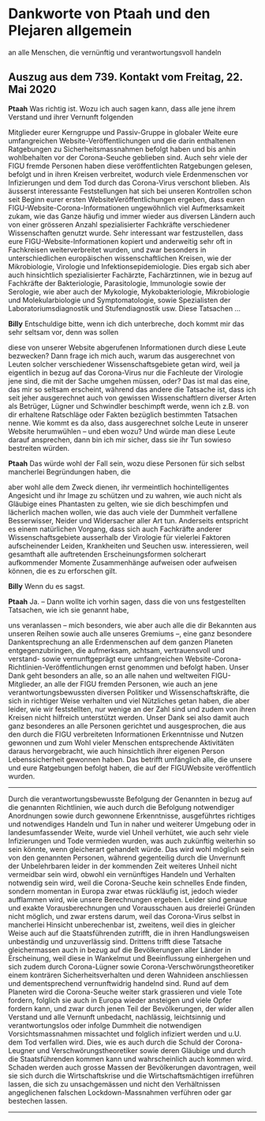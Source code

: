 # Dankworte von Ptaah und den Plejaren allgemein
 an alle Menschen, die vernünftig und verantwortungsvoll handeln

## Auszug aus dem 739. Kontakt vom Freitag, 22. Mai 2020

**Ptaah** Was richtig ist. Wozu ich auch sagen kann, dass alle jene ihrem Verstand und ihrer Vernunft folgenden

Mitglieder eurer Kerngruppe und Passiv-Gruppe in globaler Weite eure umfangreichen Website-Veröffentlichungen und die darin enthaltenen Ratgebungen zu Sicherheitsmassnahmen befolgt haben und bis anhin wohlbehalten vor der Corona-Seuche geblieben sind. Auch sehr viele der FIGU fremde Personen haben diese veröffentlichten Ratgebungen gelesen, befolgt und in ihren Kreisen verbreitet, wodurch viele Erdenmenschen vor Infizierungen und dem Tod durch das Corona-Virus verschont blieben.
Als äusserst interessante Feststellungen hat sich bei unseren Kontrollen schon seit Beginn eurer ersten WebsiteVeröffentlichungen ergeben, dass euren FIGU-Website-Corona-Informationen ungewöhnlich viel Aufmerksamkeit zukam, wie das Ganze häufig und immer wieder aus diversen Ländern auch von einer grösseren Anzahl
spezialisierter Fachkräfte verschiedener Wissenschaften genutzt wurde. Sehr interessant war festzustellen, dass
eure FIGU-Website-Informationen kopiert und anderweitig sehr oft in Fachkreisen weiterverbreitet wurden, und
zwar besonders in unterschiedlichen europäischen wissenschaftlichen Kreisen, wie der Mikrobiologie, Virologie
und Infektionsepidemiologie. Dies ergab sich aber auch hinsichtlich spezialisierter Fachärzte, Fachärztinnen, wie
in bezug auf Fachkräfte der Bakteriologie, Parasitologie, Immunologie sowie der Serologie, wie aber auch der
Mykologie, Mykobakteriologie, Mikrobiologie und Molekularbiologie und Symptomatologie, sowie Spezialisten
der Laboratoriumsdiagnostik und Stufendiagnostik usw. Diese Tatsachen …

**Billy** Entschuldige bitte, wenn ich dich unterbreche, doch kommt mir das sehr seltsam vor, denn was sollen

diese von unserer Website abgerufenen Informationen durch diese Leute bezwecken? Dann frage ich mich auch,
warum das ausgerechnet von Leuten solcher verschiedener Wissenschaftsgebiete getan wird, weil ja eigentlich
in bezug auf das Corona-Virus nur die Fachleute der Virologie jene sind, die mit der Sache umgehen müssen,
oder? Das ist mal das eine, das mir so seltsam erscheint, während das andere die Tatsache ist, dass ich seit jeher
ausgerechnet auch von gewissen Wissenschaftlern diverser Arten als Betrüger, Lügner und Schwindler beschimpft werde, wenn ich z.B. von dir erhaltene Ratschläge oder Fakten bezüglich bestimmten Tatsachen nenne.
Wie kommt es da also, dass ausgerechnet solche Leute in unserer Website herumwühlen – und eben wozu? Und
würde man diese Leute darauf ansprechen, dann bin ich mir sicher, dass sie ihr Tun sowieso bestreiten würden.

**Ptaah** Das würde wohl der Fall sein, wozu diese Personen für sich selbst mancherlei Begründungen haben, die

aber wohl alle dem Zweck dienen, ihr vermeintlich hochintelligentes Angesicht und ihr Image zu schützen und zu
wahren, wie auch nicht als Gläubige eines Phantasten zu gelten, wie sie dich beschimpfen und lächerlich machen
wollen, wie das auch viele der Dummheit verfallene Besserwisser, Neider und Widersacher aller Art tun. Anderseits entspricht es einem natürlichen Vorgang, dass sich auch Fachkräfte anderer Wissenschaftsgebiete ausserhalb der Virologie für vielerlei Faktoren aufscheinender Leiden, Krankheiten und Seuchen usw. interessieren,
weil gesamthaft alle auftretenden Erscheinungsformen solcherart aufkommender Momente Zusammenhänge
aufweisen oder aufweisen können, die es zu erforschen gilt.

**Billy** Wenn du es sagst.

**Ptaah** Ja. – Dann wollte ich vorhin sagen, dass die von uns festgestellten Tatsachen, wie ich sie genannt habe,

uns veranlassen – mich besonders, wie aber auch alle die dir Bekannten aus unseren Reihen sowie auch alle
unseres Gremiums –, eine ganz besondere Dankentsprechung an alle Erdenmenschen auf dem ganzen Planeten
entgegenzubringen, die aufmerksam, achtsam, vertrauensvoll und verstand- sowie vernunftgeprägt eure
umfangreichen Website-Corona-Richtlinien-Veröffentlichungen ernst genommen und befolgt haben.
Unser Dank geht besonders an alle, so an alle nahen und weltweiten FIGU-Mitglieder, an alle der FIGU fremden
Personen, wie auch an jene verantwortungsbewussten diversen Politiker und Wissenschaftskräfte, die sich in
richtiger Weise verhalten und viel Nützliches getan haben, die aber leider, wie wir feststellten, nur wenige an der
Zahl sind und zudem von ihren Kreisen nicht hilfreich unterstützt werden.
Unser Dank sei also damit auch ganz besonderes an alle Personen gerichtet und ausgesprochen, die aus den
durch die FIGU verbreiteten Informationen Erkenntnisse und Nutzen gewonnen und zum Wohl vieler Menschen
entsprechende Aktivitäten daraus hervorgebracht, wie auch hinsichtlich ihrer eigenen Person Lebenssicherheit
gewonnen haben. Das betrifft umfänglich alle, die unsere und eure Ratgebungen befolgt haben, die auf der FIGUWebsite veröffentlich wurden.


-----

Durch die verantwortungsbewusste Befolgung der Genannten in bezug auf die genannten Richtlinien, wie auch
durch die Befolgung notwendiger Anordnungen sowie durch gewonnene Erkenntnisse, ausgeführtes richtiges
und notwendiges Handeln und Tun in naher und weiterer Umgebung oder in landesumfassender Weite, wurde
viel Unheil verhütet, wie auch sehr viele Infizierungen und Tode vermieden wurden, was auch zukünftig
weiterhin so sein könnte, wenn gleicherart gehandelt würde. Das wird wohl möglich sein von den genannten
Personen, während gegenteilig durch die Unvernunft der Unbelehrbaren leider in der kommenden Zeit weiteres
Unheil nicht vermeidbar sein wird, obwohl ein vernünftiges Handeln und Verhalten notwendig sein wird, weil
die Corona-Seuche kein schnelles Ende finden, sondern momentan in Europa zwar etwas rückläufig ist, jedoch
wieder aufflammen wird, wie unsere Berechnungen ergeben.
Leider sind genaue und exakte Vorausberechnungen und Vorausschauen aus dreierlei Gründen nicht möglich,
und zwar erstens darum, weil das Corona-Virus selbst in mancherlei Hinsicht unberechenbar ist, zweitens, weil
dies in gleicher Weise auch auf die Staatsführenden zutrifft, die in ihren Handlungsweisen unbeständig und
unzuverlässig sind. Drittens trifft diese Tatsache gleichermassen auch in bezug auf die Bevölkerungen aller Länder
in Erscheinung, weil diese in Wankelmut und Beeinflussung einhergehen und sich zudem durch Corona-Lügner
sowie Corona-Verschwörungstheoretiker einem konträren Sicherheitsverhalten und deren Wahnideen anschliessen und dementsprechend vernunftwidrig handelnd sind.
Rund auf dem Planeten wird die Corona-Seuche weiter stark grassieren und viele Tote fordern, folglich sie auch
in Europa wieder ansteigen und viele Opfer fordern kann, und zwar durch jenen Teil der Bevölkerungen, der
wider allen Verstand und alle Vernunft unbedacht, nachlässig, leichtsinnig und verantwortungslos oder infolge
Dummheit die notwendigen Vorsichtsmassnahmen missachtet und folglich infiziert werden und u.U. dem Tod
verfallen wird. Dies, wie es auch durch die Schuld der Corona-Leugner und Verschwörungstheoretiker sowie
deren Gläubige und durch die Staatsführenden kommen kann und wahrscheinlich auch kommen wird. Schaden
werden auch grosse Massen der Bevölkerungen davontragen, weil sie sich durch die Wirtschaftskrise und die
Wirtschaftsmächtigen irreführen lassen, die sich zu unsachgemässen und nicht den Verhältnissen angeglichenen
falschen Lockdown-Massnahmen verführen oder gar bestechen lassen.


-----

